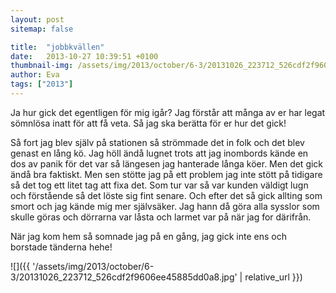 ```yaml
---
layout: post
sitemap: false

title:  "jobbkvällen"
date:   2013-10-27 10:39:51 +0100
thumbnail-img: /assets/img/2013/october/6-3/20131026_223712_526cdf2f9606ee45885dd0a8.jpg
author: Eva
tags: ["2013"]
---
```


Ja hur gick det egentligen för mig igår?  Jag förstår att många av er har legat sömnlösa inatt för att få veta. Så jag ska berätta för er hur det gick!

Så fort jag blev själv på stationen så strömmade det in folk och det blev genast en lång kö. Jag höll ändå lugnet trots att jag inombords kände en dos av panik för det var så längesen jag hanterade långa köer. Men det gick ändå bra faktiskt.  Men sen stötte jag på ett problem jag inte stött på tidigare så det tog ett litet tag att fixa det. Som tur var så var kunden väldigt lugn och förstående så det löste sig fint senare. Och efter det så gick allting som smort och jag kände mig mer självsäker. Jag hann då göra alla sysslor som skulle göras och dörrarna var låsta och larmet var på när jag for därifrån. 

När jag kom hem så somnade jag på en gång, jag gick inte ens och borstade tänderna hehe!

![]({{ '/assets/img/2013/october/6-3/20131026_223712_526cdf2f9606ee45885dd0a8.jpg'  | relative_url }})

